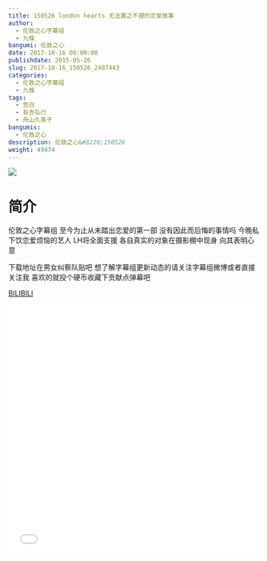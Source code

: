 ```yaml
---
title: 150526 london hearts 无法置之不理的恋爱故事
author: 
  - 伦敦之心字幕组
  - 九條
bangumi: 伦敦之心
date: 2017-10-16 00:00:00
publishdate: 2015-05-26
slug: 2017-10-16_150526_2487443
categories: 
  - 伦敦之心字幕组
  - 九條
tags: 
  - 告白
  - 有吉弘行
  - 舟山久美子
bangumis: 
  - 伦敦之心
description: 伦敦之心&#8226;150526
weight: 49474
---
```


![](https://i.imgur.com/Z0lPjQM.jpg)

# 简介  
伦敦之心字幕组 至今为止从未踏出恋爱的第一部 没有因此而后悔的事情吗 今晚私下饮恋爱烦恼的艺人 LH将全面支援 各自真实的对象在摄影棚中现身 向其表明心意 


下载地址在男女纠察队贴吧 想了解字幕组更新动态的请关注字幕组微博或者直接关注我 喜欢的就投个硬币收藏下贡献点弹幕吧

  [BILIBILI](https://www.bilibili.com/video/av2487443/)


  <iframe src="//www.bilibili.com/html/html5player.html?cid=3894931&aid=2487443" width="100%" height="500" frameborder="0" allowfullscreen="allowfullscreen"></iframe>
